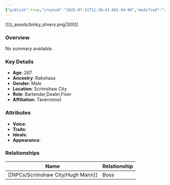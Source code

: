 ```yaml
---
{"publish":true,"created":"2025-07-21T11:30:43.601-04:00","modified":"2025-07-25T12:27:54.936-04:00","published":"2025-07-25T12:27:54.936-04:00","cssclasses":"","Age":"267","Ancestry":"Rakshasa","Gender":"Male","Location":["Scrimshaw City"],"Role":["Bartender","Dealer","Fixer"],"Affiliation":["Tavernstool"],"Appearances":["[[-The High Rollers Campaign-]]","[[Spring Cleaning in Scrimshaw City]]"]}
---
```



![[z_assets/binky_slivers.png|300]]

### Overview
No summary available.

### Key Details
- **Age**: 267
- **Ancestry**: Rakshasa
- **Gender**: Male
- **Location**: Scrimshaw City
- **Role**: Bartender,Dealer,Fixer
- **Affiliation:** Tavernstool

### Attributes
- **Voice**: 
- **Traits**: 
- **Ideals:** 
- **Appearance**:

### Relationships

| Name          | Relationship |
| ------------- | ------------ |
| [[NPCs/Scrimshaw City/Hugh Mann]] | Boss         |
